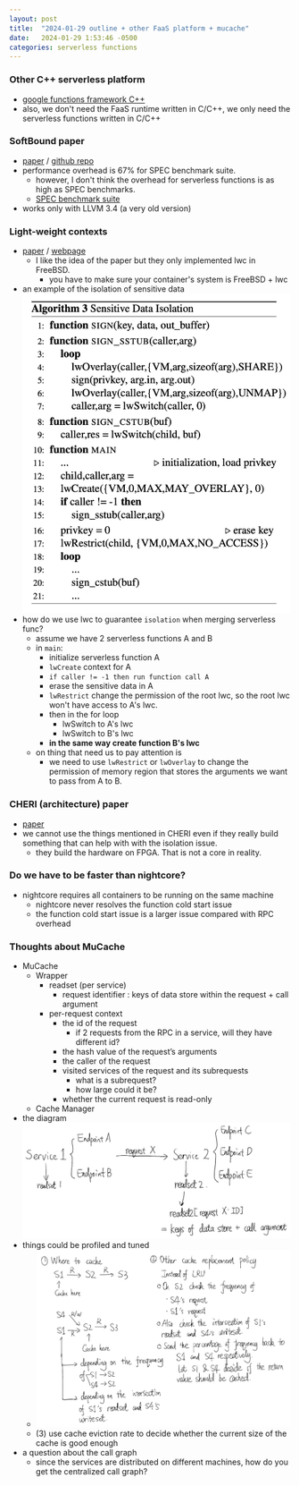 ```yaml
---
layout: post
title:  "2024-01-29 outline + other FaaS platform + mucache"
date:   2024-01-29 1:53:46 -0500
categories: serverless functions
---
```


### Other C++ serverless platform
- [google functions framework C++](https://github.com/GoogleCloudPlatform/functions-framework-cpp)
- also, we don't need the FaaS runtime written in C/C++, we only need the serverless functions written in C/C++

### SoftBound paper
- [paper](https://llvm.org/pubs/2009-06-PLDI-SoftBound.pdf) / [github repo](https://github.com/santoshn/softboundcets-34)
- performance overhead is 67% for SPEC benchmark suite. 
	+ however, I don't think the overhead for serverless functions is as high as SPEC benchmarks.
	+ [SPEC benchmark suite](https://www.spec.org/cpu2017/Docs/overview.html#suites)
- works only with LLVM 3.4 (a very old version)

### Light-weight contexts
- [paper](https://www.usenix.org/system/files/conference/osdi16/osdi16-litton.pdf) / [webpage](https://www.cs.umd.edu/projects/lwc/)
	+ I like the idea of the paper but they only implemented lwc in FreeBSD.
		* you have to make sure your container's system is FreeBSD + lwc
- an example of the isolation of sensitive data
![s1](/assets/2024-01-29/s1.png)
- how do we use lwc to guarantee `isolation` when merging serverless func?
	+ assume we have 2 serverless functions A and B
	+ in `main`:
		* initialize serverless function A
		* `lwCreate` context for A
		* `if caller != -1 then run function call A`
		* erase the sensitive data in A
		* `lwRestrict` change the permission of the root lwc, so the root lwc won't have access to A's lwc.
		* then in the for loop
			- lwSwitch to A's lwc
			- lwSwitch to B's lwc
		* <strong>in the same way create function B's lwc</strong>
	+ on thing that need us to pay attention is
		* we need to use `lwRestrict` or `lwOverlay` to change the permission of memory region that stores the arguments we want to pass from A to B. 			 

### CHERI (architecture) paper
- [paper](https://www.cl.cam.ac.uk/research/security/ctsrd/pdfs/201505-oakland2015-cheri-compartmentalization.pdf)
- we cannot use the things mentioned in CHERI even if they really build something that can help with with the isolation issue.
	+ they build the hardware on FPGA. That is not a core in reality.

### Do we have to be faster than nightcore?
- nightcore requires all containers to be running on the same machine
	+ nightcore never resolves the function cold start issue
	+ the function cold start issue is a larger issue compared with RPC overhead

### Thoughts about MuCache
- MuCache
	+ Wrapper
		* readset (per service)
			- request identifier : keys of data store within the request + call argument
		* per-request context 
			- the id of the request
				+ if 2 requests from the RPC in a service, will they have different id?
			- the hash value of the request’s arguments 
			- the caller of the request
			- visited services of the request and its subrequests
				+ what is a subrequest?
				+ how large could it be?
			- whether the current request is read-only	
	+ Cache Manager
- the diagram
![d1](/assets/2024-01-29/d1.png)
- things could be profiled and tuned
	+ ![d2](/assets/2024-01-29/d2.png)
	+ (3) use cache eviction rate to decide whether the current size of the cache is good enough
- a question about the call graph
	+ since the services are distributed on different machines, how do you get the centralized call graph? 
